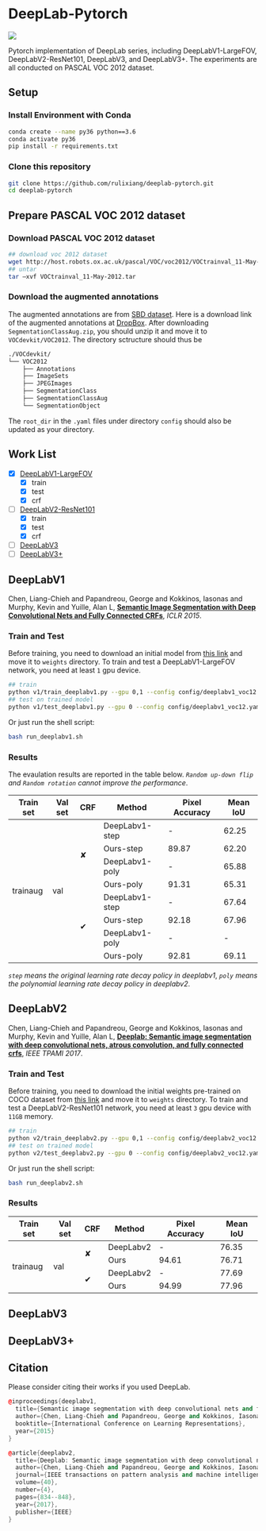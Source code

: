 # DeepLab-Pytorch

![](https://img.shields.io/badge/Language-Python-blue.svg)

Pytorch implementation of DeepLab series, including DeepLabV1-LargeFOV, DeepLabV2-ResNet101, DeepLabV3, and DeepLabV3+. The experiments are all conducted on PASCAL VOC 2012 dataset.

## Setup

### Install Environment with Conda
``` bash
conda create --name py36 python==3.6
conda activate py36
pip install -r requirements.txt
```
### Clone this repository
``` bash
git clone https://github.com/rulixiang/deeplab-pytorch.git
cd deeplab-pytorch
```

## Prepare PASCAL VOC 2012 dataset

### Download PASCAL VOC 2012 dataset

``` bash
## download voc 2012 dataset
wget http://host.robots.ox.ac.uk/pascal/VOC/voc2012/VOCtrainval_11-May-2012.tar
## untar
tar –xvf VOCtrainval_11-May-2012.tar
```
### Download the augmented annotations
The augmented annotations are from [SBD dataset](http://home.bharathh.info/pubs/codes/SBD/download.html). Here is a download link of the augmented annotations at
[DropBox](https://www.dropbox.com/s/oeu149j8qtbs1x0/SegmentationClassAug.zip?dl=0). After downloading ` SegmentationClassAug.zip `, you should unzip it and move it to `VOCdevkit/VOC2012`. The directory sctructure should thus be 

``` bash
./VOCdevkit/
└── VOC2012
    ├── Annotations
    ├── ImageSets
    ├── JPEGImages
    ├── SegmentationClass
    ├── SegmentationClassAug
    └── SegmentationObject
```
The `root_dir` in the `.yaml` files under directory `config` should also be updated as your directory.

## Work List
- [x] [DeepLabV1-LargeFOV](#DeepLabV1)
  - [x] train
  - [x] test
  - [x] crf
- [ ] [DeepLabV2-ResNet101](#DeepLabV2)
  - [x] train
  - [x] test
  - [x] crf
- [ ] [DeepLabV3](#DeepLabV3)
- [ ] [DeepLabV3+](#DeepLabV3+)

## DeepLabV1
Chen, Liang-Chieh and Papandreou, George and Kokkinos, Iasonas and Murphy, Kevin and Yuille, Alan L, [**Semantic Image Segmentation with Deep Convolutional Nets and Fully Connected CRFs**](https://arxiv.org/abs/1412.7062), *ICLR 2015*. 
### Train and Test
Before training, you need to download an initial model from [this link](https://github.com/wangleihitcs/DeepLab-V1-PyTorch/blob/master/data/deeplab_largeFOV.pth) and move it to `weights` directory.
To train and test a DeepLabV1-LargeFOV network, you need at least `1` gpu device.

``` bash
## train
python v1/train_deeplabv1.py --gpu 0,1 --config config/deeplabv1_voc12.yaml
## test on trained model
python v1/test_deeplabv1.py --gpu 0 --config config/deeplabv1_voc12.yaml --crf True
```
Or just run the shell script:
``` bash
bash run_deeplabv1.sh
```
### Results
The evaulation results are reported in the table below. *` Random up-down flip ` and ` Random rotation ` cannot improve the performance*.

<table>
<thead>
  <tr>
    <th>Train set</th>
    <th>Val set</th>
    <th>CRF</th>
    <th>Method</th>
    <th>Pixel Accuracy</th>
    <th>Mean IoU</th>
  </tr>
</thead>
<tbody>
  <tr>
    <td rowspan="8">trainaug</td>
    <td rowspan="8">val</td>
    <td rowspan="4">&#10008;</td>
    <td>DeepLabv1-step</td>
    <td>-</td>
    <td>62.25</td>
  </tr>
  <tr>
    <td>Ours-step</td>
    <td>89.87</td>
    <td>62.20</td>
  </tr>
  <tr>
    <td>DeepLabv1-poly</td>
    <td>-</td>
    <td>65.88</td>
  </tr>
  <tr>
    <td>Ours-poly</td>
    <td>91.31</td>
    <td>65.31</td>
  </tr>
  <tr>
    <td rowspan="4">&#10004;</td>
    <td>DeepLabv1-step</td>
    <td>-</td>
    <td>67.64</td>
  </tr>
  <tr>
    <td>Ours-step</td>
    <td>92.18</td>
    <td>67.96</td>
  </tr>
  <tr>
    <td>DeepLabv1-poly</td>
    <td>-</td>
    <td>-</td>
  </tr>
  <tr>
    <td>Ours-poly</td>
    <td>92.81</td>
    <td>69.11</td>
  </tr>
</tbody>
</table>

*`step` means the original learning rate decay policy in deeplabv1*,
*`poly` means the polynomial learning rate decay policy in deeplabv2*.

## DeepLabV2
Chen, Liang-Chieh and Papandreou, George and Kokkinos, Iasonas and Murphy, Kevin and Yuille, Alan L, [**Deeplab: Semantic image segmentation with deep convolutional nets, atrous convolution, and fully connected crfs**](https://arxiv.org/abs/1606.00915), *IEEE TPAMI 2017*.

### Train and Test
Before training, you need to download the initial weights pre-trained on COCO dataset from [this link]() and move it to `weights` directory.
To train and test a DeepLabV2-ResNet101 network, you need at least `3` gpu device with `11GB` memory.

``` bash
## train
python v2/train_deeplabv2.py --gpu 0,1 --config config/deeplabv2_voc12.yaml
## test on trained model
python v2/test_deeplabv2.py --gpu 0 --config config/deeplabv2_voc12.yaml --crf True
```
Or just run the shell script:
``` bash
bash run_deeplabv2.sh
```

### Results

<table>
<thead>
  <tr>
    <th>Train set</th>
    <th>Val set</th>
    <th>CRF</th>
    <th>Method</th>
    <th>Pixel Accuracy</th>
    <th>Mean IoU</th>
  </tr>
</thead>
<tbody>
  <tr>
    <td rowspan="4">trainaug</td>
    <td rowspan="4">val</td>
    <td rowspan="2">&#10008;</td>
    <td>DeepLabv2</td>
    <td>-</td>
    <td>76.35</td>
  </tr>
  <tr>
    <td>Ours</td>
    <td>94.61</td>
    <td>76.71</td>
  </tr>
  <tr>
    <td rowspan="2">&#10004;</td>
    <td>DeepLabv2</td>
    <td>-</td>
    <td>77.69</td>
  </tr>
  <tr>
    <td>Ours</td>
    <td>94.99</td>
    <td>77.96</td>
  </tr>
</tbody>
</table>

## DeepLabV3

## DeepLabV3+

## Citation
Please consider citing their works if you used DeepLab.
``` c++
@inproceedings{deeplabv1,
  title={Semantic image segmentation with deep convolutional nets and fully connected crfs},
  author={Chen, Liang-Chieh and Papandreou, George and Kokkinos, Iasonas and Murphy, Kevin and Yuille, Alan L},
  booktitle={International Conference on Learning Representations},
  year={2015}
}

@article{deeplabv2,
  title={Deeplab: Semantic image segmentation with deep convolutional nets, atrous convolution, and fully connected crfs},
  author={Chen, Liang-Chieh and Papandreou, George and Kokkinos, Iasonas and Murphy, Kevin and Yuille, Alan L},
  journal={IEEE transactions on pattern analysis and machine intelligence},
  volume={40},
  number={4},
  pages={834--848},
  year={2017},
  publisher={IEEE}
}
```